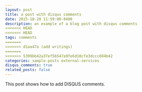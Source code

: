 ```yaml
---
layout: post
title: a post with disqus comments
date: 2015-10-20 11:59:00-0400
description: an example of a blog post with disqus comments
<<<<<<< HEAD
<<<<<<< HEAD
tags: comments
=======
>>>>>>> d1aa47a (add writings)
=======
>>>>>>> 5399bb42a37ef56547a9fe6d10cfe3dccc694b42
categories: sample-posts external-services
disqus_comments: true
related_posts: false
---
```

This post shows how to add DISQUS comments.
